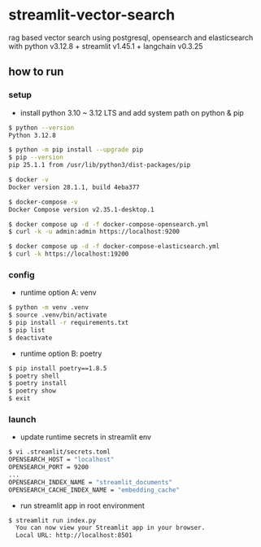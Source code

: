 # streamlit-vector-search
rag based vector search using postgresql, opensearch and elasticsearch with python v3.12.8 + streamlit v1.45.1 + langchain v0.3.25

## how to run

### setup

-   install python 3.10 ~ 3.12 LTS and add system path on python & pip

```sh
$ python --version
Python 3.12.8

$ python -m pip install --upgrade pip
$ pip --version
pip 25.1.1 from /usr/lib/python3/dist-packages/pip

$ docker -v
Docker version 28.1.1, build 4eba377

$ docker-compose -v
Docker Compose version v2.35.1-desktop.1

$ docker compose up -d -f docker-compose-opensearch.yml
$ curl -k -u admin:admin https://localhost:9200

$ docker compose up -d -f docker-compose-elasticsearch.yml
$ curl -k https://localhost:19200
```

### config

-   runtime option A: venv

```sh
$ python -m venv .venv
$ source .venv/bin/activate
$ pip install -r requirements.txt
$ pip list
$ deactivate
```

-   runtime option B: poetry

```sh
$ pip install poetry==1.8.5
$ poetry shell
$ poetry install
$ poetry show
$ exit
```

### launch

-   update runtime secrets in streamlit env

```sh
$ vi .streamlit/secrets.toml
OPENSEARCH_HOST = "localhost"
OPENSEARCH_PORT = 9200
...
OPENSEARCH_INDEX_NAME = "streamlit_documents"
OPENSEARCH_CACHE_INDEX_NAME = "embedding_cache"
```

-   run streamlit app in root environment

```sh
$ streamlit run index.py
  You can now view your Streamlit app in your browser.
  Local URL: http://localhost:8501
```
